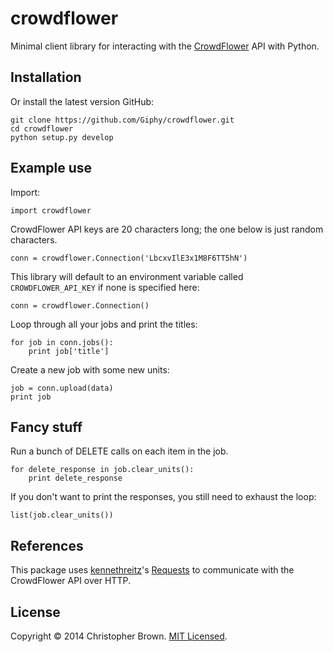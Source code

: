 # crowdflower

Minimal client library for interacting with the [CrowdFlower](http://www.crowdflower.com/) API with Python.


## Installation

Or install the latest version GitHub:

    git clone https://github.com/Giphy/crowdflower.git
    cd crowdflower
    python setup.py develop


## Example use

Import:

    import crowdflower

CrowdFlower API keys are 20 characters long; the one below is just random characters.

    conn = crowdflower.Connection('LbcxvIlE3x1M8F6TT5hN')

This library will default to an environment variable called `CROWDFLOWER_API_KEY` if
none is specified here:

    conn = crowdflower.Connection()

Loop through all your jobs and print the titles:

    for job in conn.jobs():
        print job['title']

Create a new job with some new units:

    job = conn.upload(data)
    print job


## Fancy stuff

Run a bunch of DELETE calls on each item in the job.

    for delete_response in job.clear_units():
        print delete_response

If you don't want to print the responses, you still need to exhaust the loop:

    list(job.clear_units())


## References

This package uses [kennethreitz](https://github.com/kennethreitz)'s [Requests](http://docs.python-requests.org/en/latest/api/) to communicate with the CrowdFlower API over HTTP.


## License

Copyright © 2014 Christopher Brown. [MIT Licensed](https://raw.github.com/chbrown/crowdflower/master/LICENSE).
